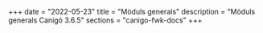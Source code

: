 +++
date        = "2022-05-23"
title       = "Mòduls generals"
description = "Mòduls generals Canigó 3.6.5"
sections    = "canigo-fwk-docs"
+++